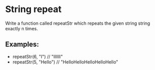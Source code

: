 <h1>String repeat</h1>

<p>Write a function called repeatStr which repeats the given string string exactly n times.</p>
<h2>Examples:</h2>

<ul>
<li>repeatStr(6, "I") // "IIIIII"</li>
<li>repeatStr(5, "Hello") // "HelloHelloHelloHelloHello"</li>
</ul>

